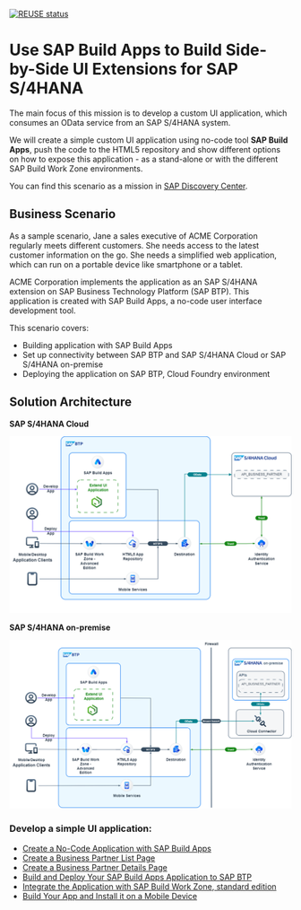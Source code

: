 [![REUSE status](https://api.reuse.software/badge/github.com/SAP-samples/btp-s4hana-nocode-extension)](https://api.reuse.software/info/github.com/SAP-samples/btp-s4hana-nocode-extension)
# Use SAP Build Apps to Build Side-by-Side UI Extensions for SAP S/4HANA

The main focus of this mission is to develop a custom UI application, which consumes an OData service from an SAP S/4HANA system.

We will create a simple custom UI application using no-code tool **SAP Build Apps**, push the code to the HTML5 repository and show different options on how to expose this application - as a stand-alone or with the different SAP Build Work Zone environments.

You can find this scenario as a mission in [SAP Discovery Center](https://discovery-center.cloud.sap/missiondetail/4024/4228/).

## Business Scenario

As a sample scenario, Jane a sales executive of ACME Corporation regularly meets different customers. She needs access to the latest customer information on the go. She needs a simplified web application, which can run on a portable device like smartphone or a tablet.

ACME Corporation implements the application as an SAP S/4HANA extension on SAP Business Technology Platform (SAP BTP). This application is created with SAP Build Apps, a no-code user interface development tool.

This scenario covers:

* Building application with SAP Build Apps
* Set up connectivity between SAP BTP and SAP S/4HANA Cloud or SAP S/4HANA on-premise
* Deploying the application on SAP BTP, Cloud Foundry environment

## Solution Architecture

**SAP S/4HANA Cloud**

 ![Solution Architecture](./discover/images/Keep_the_Core_clean_SD.drawio.png)

**SAP S/4HANA on-premise**

 ![Solution Architecture](./discover/images/Keep_the_Core_clean_OnPremise.drawio.png)


### Develop a simple UI application:
  * [Create a No-Code Application with SAP Build Apps](./create-application/develop/README.md)
  * [Create a Business Partner List Page](./create-application/develop/ListPage/README.md)
  * [Create a Business Partner Details Page](./create-application/develop/DetailsPage/README.md)
  * [Build and Deploy Your SAP Build Apps Application to SAP BTP](./create-application/deploy/README.md)
  * [Integrate the Application with SAP Build Work Zone, standard edition](./create-application/workzone/README.md)
  * [Build Your App and Install it on a Mobile Device](./create-application/mobile_services/README.md)


